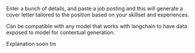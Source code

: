 Enter a bunch of details, and paste a job posting and this will generate a cover letter tailored to the position based on your skillset and experiences.

Can be compatible with any model that works with langchain to have data exposed to model for contextual generation.

Explanation soon tm
